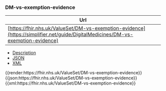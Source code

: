 ### DM-vs-exemption-evidence

|  Url |
|--
|  [https://fhir.nhs.uk/ValueSet/DM-vs-exemption-evidence](https://simplifier.net/guide/DigitalMedicines/DM-vs-exemption-evidence) | 

<div class="nhsd-!t-margin-bottom-6">
  <ul class="nav nav-tabs" role="tablist">
        <li role="presentation"  class="active">
            <a href="#Description" role="tab" data-toggle="tab">Description</a>
        </li>
        <li role="presentation">
            <a href="#JSON" role="tab" data-toggle="tab">JSON</a>
        </li>
         <li role="presentation">
            <a href="#XML" role="tab" data-toggle="tab">XML</a>
        </li>
  </ul>
  <div class="tab-content snippet">
    <div id="Description" role="tabpanel" class="tab-pane active">
{{render:https://fhir.nhs.uk/ValueSet/DM-vs-exemption-evidence}}
    </div>
    <div id="JSON" role="tabpanel" class="tab-pane">
 {{json:https://fhir.nhs.uk/ValueSet/DM-vs-exemption-evidence}}
    </div>
    <div id="XML" role="tabpanel" class="tab-pane">
 {{xml:https://fhir.nhs.uk/ValueSet/DM-vs-exemption-evidence}}
    </div>
  </div>
</div>

